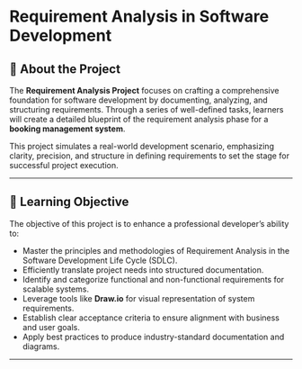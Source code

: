 # Requirement Analysis in Software Development

## 📘 About the Project

The **Requirement Analysis Project** focuses on crafting a comprehensive foundation for software development by documenting, analyzing, and structuring requirements. Through a series of well-defined tasks, learners will create a detailed blueprint of the requirement analysis phase for a **booking management system**.

This project simulates a real-world development scenario, emphasizing clarity, precision, and structure in defining requirements to set the stage for successful project execution.

---

## 🎯 Learning Objective

The objective of this project is to enhance a professional developer’s ability to:

- Master the principles and methodologies of Requirement Analysis in the Software Development Life Cycle (SDLC).
- Efficiently translate project needs into structured documentation.
- Identify and categorize functional and non-functional requirements for scalable systems.
- Leverage tools like **Draw.io** for visual representation of system requirements.
- Establish clear acceptance criteria to ensure alignment with business and user goals.
- Apply best practices to produce industry-standard documentation and diagrams.

---